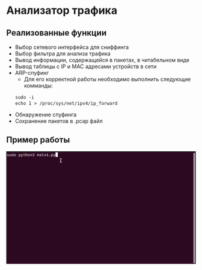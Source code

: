 # Анализатор трафика
## Реализованные функции
* Выбор сетевого интерфейса для сниффинга
* Выбор фильтра для анализа трафика
* Вывод информации, содержащейся в пакетах, в читабельном виде
* Вывод таблицы с IP и MAC адресами устройств в сети
* ARP-спуфинг
  * Для его корректной работы необходимо выполнить следующие комманды:
  ```
  sudo -i
  echo 1 > /proc/sys/net/ipv4/ip_forward
  ```
* Обнаружение спуфинга
* Сохранение пакетов в .pcap файл 

## Пример работы
![](gif/howitworks-1.gif)
